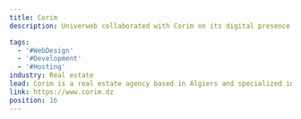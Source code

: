 ```yaml
---
title: Corim
description: Univerweb collaborated with Corim on its digital presence. We created the website and we provide hosting.

tags:
  - '#WebDesign'
  - '#Development'
  - '#Hosting'
industry: Real estate
lead: Corim is a real estate agency based in Algiers and specialized in the rental and sale of apartments, villas, buildings, land, premises and hangars.
link: https://www.corim.dz
position: 16
---
```

